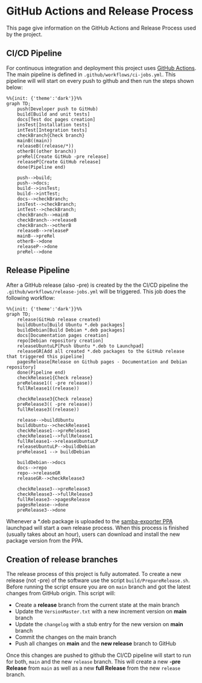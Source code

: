 # GitHub Actions and Release Process

This page give information on the GitHub Actions and Release Process used by the project.

## CI/CD Pipeline

For continuous integration and deployment this project uses [GitHub Actions](https://github.com/imker25/samba_exporter/actions). The main pipeline is defined in `.github/workflows/ci-jobs.yml`. This pipeline will will start on every push to github and then run the steps shown below:

```mermaid
%%{init: {'theme':'dark'}}%%
graph TD;
    push(Developer push to GitHub)
    build[Build and unit tests]
    docs[Test doc pages creation]
    insTest[Installation tests]
    intTest[Integration tests]
    checkBranch{Check branch}
    mainB((main))
    releaseB((release/*))
    otherB((other branch))
    preRel[Create GitHub -pre release]
    releaseP[Create GitHub release]
    done(Pipeline end)

    push-->build;
    push-->docs;
    build-->insTest;
    build-->intTest;
    docs-->checkBranch;
    insTest-->checkBranch;
    intTest-->checkBranch;
    checkBranch-->mainB
    checkBranch-->releaseB
    checkBranch-->otherB
    releaseB-->releaseP
    mainB-->preRel
    otherB-->done
    releaseP-->done
    preRel-->done
```

## Release Pipeline

After a GitHub release (also -pre) is created by the the CI/CD pipeline the `.github/workflows/release-jobs.yml` will be triggered. This job does the following workflow:

```mermaid
%%{init: {'theme':'dark'}}%%
graph TD;
    release(GitHub release created)
    buildUbuntu[Build Ubuntu *.deb packages]
    buildDebian[Build Debian *.deb packages]
    docs[Documentation pages creation]
    repo[Debian repository creation]
    releaseUbuntuLP[Push Ubuntu *.deb to Launchpad]
    releaseGR[Add all created *.deb packages to the GitHub release that triggered this pipeline]
    pagesRelease[Release on Github pages - Documentation and Debian repository]
    done(Pipeline end)
    checkRelease1{Check release}
    preRelease1(( -pre release))
    fullRelease1((release))

    checkRelease3{Check release}
    preRelease3(( -pre release))
    fullRelease3((release))

    release-->buildUbuntu
    buildUbuntu-->checkRelease1
    checkRelease1-->preRelease1
    checkRelease1-->fullRelease1
    fullRelease1-->releaseUbuntuLP
    releaseUbuntuLP-->buildDebian
    preRelease1 --> buildDebian

    buildDebian-->docs
    docs-->repo
    repo-->releaseGR
    releaseGR-->checkRelease3

    checkRelease3-->preRelease3
    checkRelease3-->fullRelease3
    fullRelease3-->pagesRelease
    pagesRelease-->done
    preRelease3-->done
```

Whenever a *.deb package is uploaded to the [samba-exporter PPA](https://launchpad.net/~imker/+archive/ubuntu/samba-exporter-ppa) launchpad will start a own release process. When this process is finished (usually takes about an hour), users can download and install the new package version from the PPA.

## Creation of release branches

The release process of this project is fully automated. To create a new release (not -pre) of the software use the script `build/PrepareRelease.sh`. Before running the script ensure you are on `main` branch and got the latest changes from GitHub origin. This script will:

- Create a **release** branch from the current state at the main branch
- Update the `VersionMaster.txt` with a new increment version on **main** branch
- Update the `changelog` with a stub entry for the new version on **main** branch
- Commit the changes on the main branch
- Push all changes on **main** and the **new release** branch to GitHub

Once this changes are pushed to github the CI/CD pipeline will start to run for both, `main` and the new `release` branch. This will create a new **-pre Release** from `main` as well as a new **full Release**  from the new `release` branch. 
